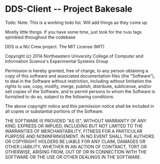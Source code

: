 DDS-Client -- Project Bakesale
================================
Todo:
Note: This is a working todo list. Will add things as they come up

Mostly little things. If you have some time, just look for the `todo` tags sprinkled throughout the codebase

DDS is a NU Crew project.
The MIT License (MIT)

Copyright (c) 2014 Northeastern University College of Computer and Information Science's Experimental Systems Group

Permission is hereby granted, free of charge, to any person obtaining a copy
of this software and associated documentation files (the "Software"), to deal
in the Software without restriction, including without limitation the rights
to use, copy, modify, merge, publish, distribute, sublicense, and/or sell
copies of the Software, and to permit persons to whom the Software is
furnished to do so, subject to the following conditions:

The above copyright notice and this permission notice shall be included in all
copies or substantial portions of the Software.

THE SOFTWARE IS PROVIDED "AS IS", WITHOUT WARRANTY OF ANY KIND, EXPRESS OR
IMPLIED, INCLUDING BUT NOT LIMITED TO THE WARRANTIES OF MERCHANTABILITY,
FITNESS FOR A PARTICULAR PURPOSE AND NONINFRINGEMENT. IN NO EVENT SHALL THE
AUTHORS OR COPYRIGHT HOLDERS BE LIABLE FOR ANY CLAIM, DAMAGES OR OTHER
LIABILITY, WHETHER IN AN ACTION OF CONTRACT, TORT OR OTHERWISE, ARISING FROM,
OUT OF OR IN CONNECTION WITH THE SOFTWARE OR THE USE OR OTHER DEALINGS IN THE
SOFTWARE.
